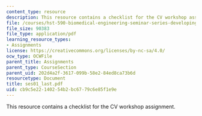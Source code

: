 ```yaml
---
content_type: resource
description: This resource contains a checklist for the CV workshop assignment.
file: /courses/hst-590-biomedical-engineering-seminar-series-developing-professional-skills-fall-2006/cb9c5e22140254b2bc6779c6e85f1e9e_ses01_last.pdf
file_size: 90383
file_type: application/pdf
learning_resource_types:
- Assignments
license: https://creativecommons.org/licenses/by-nc-sa/4.0/
ocw_type: OCWFile
parent_title: Assignments
parent_type: CourseSection
parent_uid: 202d4a2f-3617-099b-58e2-84ed8ca73b6d
resourcetype: Document
title: ses01_last.pdf
uid: cb9c5e22-1402-54b2-bc67-79c6e85f1e9e
---
```

This resource contains a checklist for the CV workshop assignment.